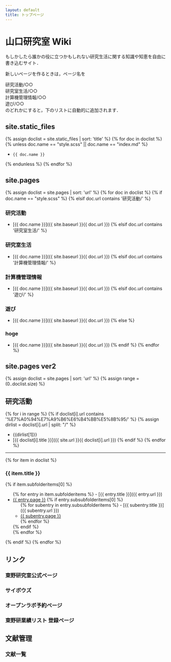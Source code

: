 ```yaml
---
layout: default
title: トップページ
---
```


# 山口研究室 Wiki 
もしかしたら誰かの役に立つかもしれない研究生活に関する知識や知恵を自由に書き込むサイト．

新しいページを作るときは，ページ名を

研究活動/○○  
研究室生活/○○  
計算機管理情報/○○  
遊び/○○  
のどれかにすると，下のリストに自動的に追加されます．

## site.static_files
{% assign doclist = site.static_files | sort: 'title'  %}
  {% for doc in doclist %}
  {% unless doc.name == "style.scss" || doc.name == "index.md" %} 
  -     {{ doc.name }}
  {% endunless %}
{% endfor %}

## site.pages
{% assign doclist = site.pages | sort: 'url'  %}
  {% for doc in doclist %}
    {% if doc.name == "style.scss" %}
    {% elsif doc.url contains '研究活動/' %}
### 研究活動
- [{{ doc.name }}]({{ site.baseurl }}{{ doc.url }})
    {% elsif doc.url contains '研究室生活/' %}
### 研究室生活
- [{{ doc.name }}]({{ site.baseurl }}{{ doc.url }})
    {% elsif doc.url contains '計算機管理情報/' %}
### 計算機管理情報
- [{{ doc.name }}]({{ site.baseurl }}{{ doc.url }})
    {% elsif doc.url contains '遊び/' %}
### 遊び
- [{{ doc.name }}]({{ site.baseurl }}{{ doc.url }})
    {% else %}
### hoge
- [{{ doc.name }}]({{ site.baseurl }}{{ doc.url }})
    {% endif %}
{% endfor %}

## site.pages ver2
{% assign doclist = site.pages | sort: 'url'  %}
{% assign range = (0..doclist.size) %}
## 研究活動
{% for i in range %}
  {% if doclist[i].url contains '%E7%A0%94%E7%A9%B6%E6%B4%BB%E5%8B%95/' %}
  {% assign dirlist = doclist[i].url | split: "/" %}
- {{dirlist[1]}}
- [{{ doclist[i].title }}]({{ site.url }}{{ doclist[i].url }})
  {% endif %}
{% endfor %}

----

<div>
{% for item in doclist %}
  <h3>{{ item.title }}</h3>
    {% if item.subfolderitems[0] %}
      <ul>
        {% for entry in item.subfolderitems %}
- [{{ entry.title }}]({{ entry.url }})
            <li><a href="{{ entry.url }}">{{ entry.page }}</a>
              {% if entry.subsubfolderitems[0] %}
                <ul>
                {% for subentry in entry.subsubfolderitems %}
  - [{{ subentry.title }}]({{ subentry.url }})
                    <li><a href="{{ subentry.url }}">{{ subentry.page }}</a></li>
                {% endfor %}
                </ul>
              {% endif %}
            </li>
        {% endfor %}
      </ul>
    {% endif %}
  {% endfor %}
</div>

## リンク
### 東野研究室公式ページ
### サイボウズ
### オープンラボ予約ページ
### 東野研業績リスト 登録ページ
## 文献管理
### 文献一覧
